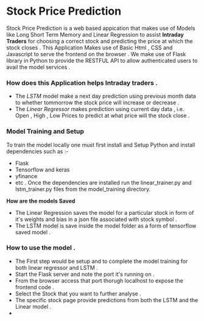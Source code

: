 # Stock Price Prediction 
Stock Price Prediction is a web based appication that makes use of Models like Long Short Term Memory and Linear Regression to assist **Intraday Traders** for choosing a correct stock and predicting the price at which the stock closes . 
This Application Makes use of Basic Html , CSS and Javascript to serve the frontend on the browser . We make use of Flask library in Python to provide the RESTFUL API to allow authenticated users to avail the model services . 

### How does this Application helps Intraday traders . 
- The *LSTM* model make a next day prediction using previous month data to whether tommorrow the stock price will increase or decrease .
- The *Linear Regressor* makes prediction using current day data , i.e. Open , High , Low Prices to predict at what price will the stock close .

### Model Training and Setup 

To train the model locally one must first install and Setup Python and install dependencies such as :- 
* Flask
* Tensorflow and keras
* yfinance
* etc .
Once the dependencies are installed run the linear_trainer.py and lstm_trainer.py files from the model_training directory. 
   
**How are the models Saved** 
- The Linear Regression saves the model for a particular stock in form of it's weights and bias in a json file associated with stock symbol .
- The LSTM model is save inside the model folder as a form of tensorflow saved model . 

### How to use the model . 
- The First step would be setup and to complete the model training for both linear regressor and LSTM .
- Start the Flask server and note the port it's running on .
- From the browser access that port thorugh localhost to expose the frontend code .
- Select the Stock that you want to further analyse .
- The specific stock page provide predictions from both the LSTM and the Linear model .
- 
